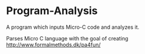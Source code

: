 # Program-Analysis
A program which inputs Micro-C code and analyzes it.

Parses Micro C language with the goal of creating http://www.formalmethods.dk/pa4fun/